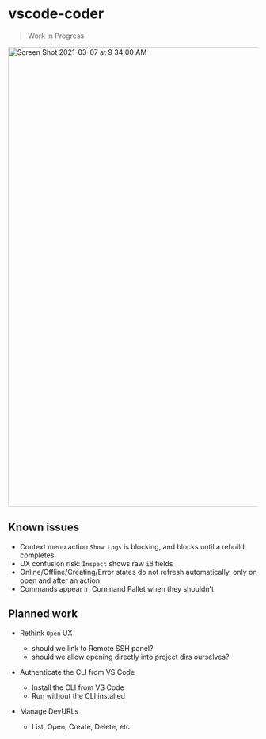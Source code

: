 
# vscode-coder

> Work in Progress

<img width="928" alt="Screen Shot 2021-03-07 at 9 34 00 AM" src="https://user-images.githubusercontent.com/7585078/110245353-4cde7980-7f28-11eb-813b-1c8bc07b3e7d.png">

## Known issues

- Context menu action `Show Logs` is blocking, and blocks until a rebuild completes
- UX confusion risk: `Inspect` shows raw `id` fields
- Online/Offline/Creating/Error states do not refresh automatically, only on open and after an action
- Commands appear in Command Pallet when they shouldn't

## Planned work

- Rethink `Open` UX
  - should we link to Remote SSH panel?
  - should we allow opening directly into project dirs ourselves?

- Authenticate the CLI from VS Code
  - Install the CLI from VS Code
  - Run without the CLI installed

- Manage DevURLs
  - List, Open, Create, Delete, etc.
